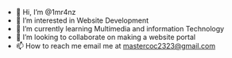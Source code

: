 - 👋 Hi, I’m @1mr4nz
- 👀 I’m interested in Website Development
- 🌱 I’m currently learning Multimedia and information Technology
- 💞️ I’m looking to collaborate on making a website portal
- 📫 How to reach me email me at mastercoc2323@gmail.com

<!---
1mr4nz/1mr4nz is a ✨ special ✨ repository because its `README.md` (this file) appears on your GitHub profile.
You can click the Preview link to take a look at your changes.
--->
